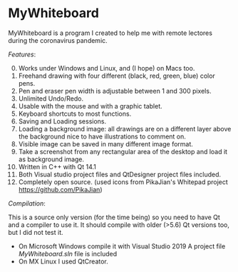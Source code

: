 # MyWhiteboard

MyWhiteboard is a program I created to help me with remote lectores during the coronavirus pandemic.

*Features*: 

  0. Works under Windows and Linux, and (I hope) on Macs too.
  1. Freehand drawing with four different (black, red, green, blue) color pens.
  2. Pen and eraser pen width is adjustable between 1 and 300 pixels.
  3. Unlimited Undo/Redo.
  4. Usable with the mouse and with a graphic tablet.
  5. Keyboard shortcuts to most functions.
  4. Saving and Loading sessions.
  5. Loading a background image: all drawings are on a different layer above the background
     nice to have illustrations to comment on.
  6. Visible image can be saved in many different image format.
  7. Take a screenshot from any rectangular area of the desktop and load it as background image.
  8. Written in C++ with Qt 14.1
  9. Both Visual studio project files and QtDesigner project files included.
  10. Completely open source. (used icons from PikaJian's Whitepad project https://github.com/PikaJian)
  
*Compilation*:

  This is a source only version (for the time being) so you need to have Qt and a compiler to use it. 
  It should compile with older (>5.6) Qt versions too, but I did not test it.
  - On Microsoft Windows compile it with Visual Studio 2019 A project file *MyWhiteboard.sln* file is included
  - On MX Linux I used QtCreator.
